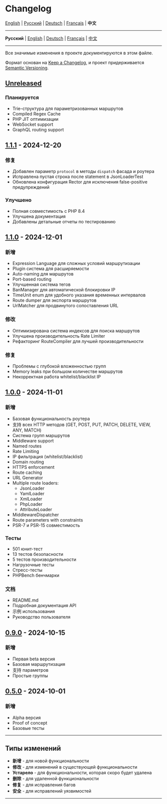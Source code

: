 # Changelog

[English](../en/CHANGELOG.md) | [Русский](../../CHANGELOG.md) | [Deutsch](../de/CHANGELOG.md) | [Français](../fr/CHANGELOG.md) | **中文**

---

**Русский** | [English](docs/en/CHANGELOG.md) | [Deutsch](docs/de/CHANGELOG.md) | [Français](docs/fr/CHANGELOG.md) | [中文](docs/zh/CHANGELOG.md)

---

Все значимые изменения в проекте документируются в этом файле.

Формат основан на [Keep a Changelog](https://keepachangelog.com/ru/1.0.0/),
и проект придерживается [Semantic Versioning](https://semver.org/lang/ru/).

## [Unreleased]

### Планируется
- Trie-структура для параметризованных маршрутов
- Compiled Regex Cache
- PHP JIT оптимизации
- WebSocket support
- GraphQL routing support

## [1.1.1] - 2024-12-20

### 修复
- Добавлен параметр `protocol` в методы `dispatch` фасада и роутера
- Исправлена пустая строка после statement в JsonLoaderTest
- Обновлена конфигурация Rector для исключения false-positive предупреждений

### Улучшено
- Полная совместимость с PHP 8.4
- Улучшена документация
- Добавлены детальные отчеты по тестированию

## [1.1.0] - 2024-12-01

### 新增
- Expression Language для сложных условий маршрутизации
- Plugin система для расширяемости
- Auto-naming для маршрутов
- Port-based routing
- Улучшенная система тегов
- BanManager для автоматической блокировки IP
- TimeUnit enum для удобного указания временных интервалов
- Route dumper для экспорта маршрутов
- UrlMatcher для продвинутого сопоставления URL

### 修改
- Оптимизирована система индексов для поиска маршрутов
- Улучшена производительность Rate Limiter
- Рефакторинг RouteCompiler для лучшей производительности

### 修复
- Проблемы с глубокой вложенностью групп
- Memory leaks при большом количестве маршрутов
- Некорректная работа whitelist/blacklist IP
  
## [1.0.0] - 2024-11-01

### 新增
- Базовая функциональность роутера
- 支持 всех HTTP методов (GET, POST, PUT, PATCH, DELETE, VIEW, ANY, MATCH)
- Система групп маршрутов
- Middleware support
- Named routes
- Rate Limiting
- IP фильтрация (whitelist/blacklist)
- Domain routing
- HTTPS enforcement
- Route caching
- URL Generator
- Multiple route loaders:
  - JsonLoader
  - YamlLoader
  - XmlLoader
  - PhpLoader
  - AttributeLoader
- MiddlewareDispatcher
- Route parameters with constraints
- PSR-7 и PSR-15 совместимость

### Тесты
- 501 юнит-тест
- 13 тестов безопасности
- 5 тестов производительности
- Нагрузочные тесты
- Стресс-тесты
- PHPBench бенчмарки

### 文档
- README.md
- Подробная документация API
- 示例 использования
- Руководство пользователя

## [0.9.0] - 2024-10-15

### 新增
- Первая beta версия
- Базовая маршрутизация
- 支持 параметров
- Простые группы

## [0.5.0] - 2024-10-01

### 新增
- Alpha версия
- Proof of concept
- Базовые тесты

---

## Типы изменений

- **新增** - для новой функциональности
- **修改** - для изменений в существующей функциональности
- **Устарело** - для функциональности, которая скоро будет удалена
- **删除** - для удаленной функциональности
- **修复** - для исправления багов
- **安全** - для исправлений уязвимостей

---

[Unreleased]: https://github.com/zorinalexey/cloud-casstle-http-router/compare/v1.1.1...HEAD
[1.1.1]: https://github.com/zorinalexey/cloud-casstle-http-router/compare/v1.1.0...v1.1.1
[1.1.0]: https://github.com/zorinalexey/cloud-casstle-http-router/compare/v1.0.0...v1.1.0
[1.0.0]: https://github.com/zorinalexey/cloud-casstle-http-router/compare/v0.9.0...v1.0.0
[0.9.0]: https://github.com/zorinalexey/cloud-casstle-http-router/compare/v0.5.0...v0.9.0
[0.5.0]: https://github.com/zorinalexey/cloud-casstle-http-router/releases/tag/v0.5.0

